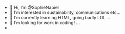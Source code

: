 - 👋 Hi, I’m @SophieNapier
- 👀 I’m interested in sustainability, communications etc...
- 🌱 I’m currently learning HTML, going badly LOL ...
- 💞️ I’m looking for work in coding! ...
- 

<!---

--->
